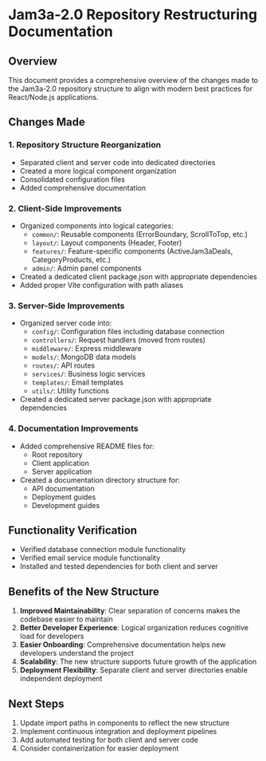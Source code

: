 # Jam3a-2.0 Repository Restructuring Documentation

## Overview
This document provides a comprehensive overview of the changes made to the Jam3a-2.0 repository structure to align with modern best practices for React/Node.js applications.

## Changes Made

### 1. Repository Structure Reorganization
- Separated client and server code into dedicated directories
- Created a more logical component organization
- Consolidated configuration files
- Added comprehensive documentation

### 2. Client-Side Improvements
- Organized components into logical categories:
  - `common/`: Reusable components (ErrorBoundary, ScrollToTop, etc.)
  - `layout/`: Layout components (Header, Footer)
  - `features/`: Feature-specific components (ActiveJam3aDeals, CategoryProducts, etc.)
  - `admin/`: Admin panel components
- Created a dedicated client package.json with appropriate dependencies
- Added proper Vite configuration with path aliases

### 3. Server-Side Improvements
- Organized server code into:
  - `config/`: Configuration files including database connection
  - `controllers/`: Request handlers (moved from routes)
  - `middleware/`: Express middleware
  - `models/`: MongoDB data models
  - `routes/`: API routes
  - `services/`: Business logic services
  - `templates/`: Email templates
  - `utils/`: Utility functions
- Created a dedicated server package.json with appropriate dependencies

### 4. Documentation Improvements
- Added comprehensive README files for:
  - Root repository
  - Client application
  - Server application
- Created a documentation directory structure for:
  - API documentation
  - Deployment guides
  - Development guides

## Functionality Verification
- Verified database connection module functionality
- Verified email service module functionality
- Installed and tested dependencies for both client and server

## Benefits of the New Structure
1. **Improved Maintainability**: Clear separation of concerns makes the codebase easier to maintain
2. **Better Developer Experience**: Logical organization reduces cognitive load for developers
3. **Easier Onboarding**: Comprehensive documentation helps new developers understand the project
4. **Scalability**: The new structure supports future growth of the application
5. **Deployment Flexibility**: Separate client and server directories enable independent deployment

## Next Steps
1. Update import paths in components to reflect the new structure
2. Implement continuous integration and deployment pipelines
3. Add automated testing for both client and server code
4. Consider containerization for easier deployment
